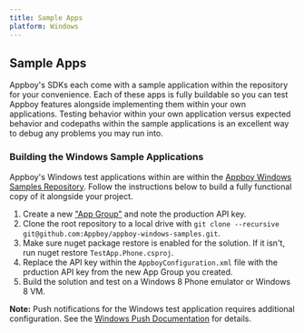 ```yaml
---
title: Sample Apps
platform: Windows
---
```

## Sample Apps

Appboy's SDKs each come with a sample application within the repository for your convenience. Each of these apps is fully buildable so you can test Appboy features alongside implementing them within your own applications. Testing behavior within your own application versus expected behavior and codepaths within the sample applications is an excellent way to debug any problems you may run into.

### Building the Windows Sample Applications
Appboy's Windows test applications within are within the [Appboy Windows Samples Repository][2]. Follow the instructions below to build a fully functional copy of it alongside your project.

1. Create a new ["App Group"][25] and note the production API key.
2. Clone the root repository to a local drive with `git clone --recursive git@github.com:Appboy/appboy-windows-samples.git`.
3. Make sure nuget package restore is enabled for the solution. If it isn't, run nuget restore `TestApp.Phone.csproj`.
4. Replace the API key within the `AppboyConfiguration.xml` file with the prduction API key from the new App Group you created.
5. Build the solution and test on a Windows 8 Phone emulator or Windows 8 VM.

__Note:__ Push notifications for the Windows test application requires additional configuration. See the [Windows Push Documentation][8] for details.

[2]: https://github.com/Appboy/appboy-windows-samples "Appboy Windows Sample Applications"
[8]: /Windows/Phone8/#push-notifications
[25]: #app-group-configuration
